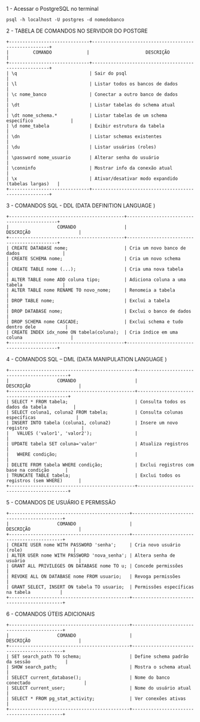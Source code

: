 1 - Acessar o PostgreSQL no terminal

    psql -h localhost -U postgres -d nomedobanco


2 - TABELA DE COMANDOS NO SERVIDOR DO POSTGRE

    +------------------------------+------------------------------------------------------+
    |         COMANDO             |                     DESCRIÇÃO                        |
    +------------------------------+------------------------------------------------------+
    | \q                           | Sair do psql                                         |
    | \l                           | Listar todos os bancos de dados                     |
    | \c nome_banco                | Conectar a outro banco de dados                     |
    | \dt                          | Listar tabelas do schema atual                      |
    | \dt nome_schema.*            | Listar tabelas de um schema específico              |
    | \d nome_tabela               | Exibir estrutura da tabela                          |
    | \dn                          | Listar schemas existentes                           |
    | \du                          | Listar usuários (roles)                             |
    | \password nome_usuario       | Alterar senha do usuário                            |
    | \conninfo                    | Mostrar info da conexão atual                       |
    | \x                           | Ativar/desativar modo expandido (tabelas largas)   |
    +------------------------------+------------------------------------------------------+

3 - COMANDOS SQL - DDL (DATA DEFINITION LANGUAGE )

    +-------------------------------------------+--------------------------------------------+
    |                  COMANDO                  |                 DESCRIÇÃO                  |
    +-------------------------------------------+--------------------------------------------+
    | CREATE DATABASE nome;                     | Cria um novo banco de dados                |
    | CREATE SCHEMA nome;                       | Cria um novo schema                        |
    | CREATE TABLE nome (...);                  | Cria uma nova tabela                       |
    | ALTER TABLE nome ADD coluna tipo;         | Adiciona coluna a uma tabela               |
    | ALTER TABLE nome RENAME TO novo_nome;     | Renomeia a tabela                          |
    | DROP TABLE nome;                          | Exclui a tabela                            |
    | DROP DATABASE nome;                       | Exclui o banco de dados                    |
    | DROP SCHEMA nome CASCADE;                 | Exclui schema e tudo dentro dele           |
    | CREATE INDEX idx_nome ON tabela(coluna);  | Cria índice em uma coluna                  |
    +-------------------------------------------+--------------------------------------------+


4 - COMANDOS SQL – DML (DATA MANIPULATION LANGUAGE )

    +-----------------------------------------------+--------------------------------------------+
    |                  COMANDO                      |                 DESCRIÇÃO                  |
    +-----------------------------------------------+--------------------------------------------+
    | SELECT * FROM tabela;                         | Consulta todos os dados da tabela          |
    | SELECT coluna1, coluna2 FROM tabela;          | Consulta colunas específicas               |
    | INSERT INTO tabela (coluna1, coluna2)         | Insere um novo registro                    |
    |   VALUES ('valor1', 'valor2');                |                                            |
    | UPDATE tabela SET coluna='valor'              | Atualiza registros                         |
    |   WHERE condição;                             |                                            |
    | DELETE FROM tabela WHERE condição;            | Exclui registros com base na condição      |
    | TRUNCATE TABLE tabela;                        | Exclui todos os registros (sem WHERE)      |
    +-----------------------------------------------+--------------------------------------------+


5 - COMANDOS DE USUÁRIO E PERMISSÃO

    +---------------------------------------------+--------------------------------------------+
    |                  COMANDO                    |                 DESCRIÇÃO                  |
    +---------------------------------------------+--------------------------------------------+
    | CREATE USER nome WITH PASSWORD 'senha';     | Cria novo usuário (role)                   |
    | ALTER USER nome WITH PASSWORD 'nova_senha'; | Altera senha de usuário                    |
    | GRANT ALL PRIVILEGES ON DATABASE nome TO u; | Concede permissões                         |
    | REVOKE ALL ON DATABASE nome FROM usuario;   | Revoga permissões                          |
    | GRANT SELECT, INSERT ON tabela TO usuario;  | Permissões específicas na tabela           |
    +---------------------------------------------+--------------------------------------------+


6 - COMANDOS ÚTEIS ADICIONAIS

    +---------------------------------------------+--------------------------------------------+
    |                  COMANDO                    |                 DESCRIÇÃO                  |
    +---------------------------------------------+--------------------------------------------+
    | SET search_path TO schema;                  | Define schema padrão da sessão             |
    | SHOW search_path;                           | Mostra o schema atual                      |
    | SELECT current_database();                  | Nome do banco conectado                    |
    | SELECT current_user;                        | Nome do usuário atual                      |
    | SELECT * FROM pg_stat_activity;             | Ver conexões ativas                        |
    +---------------------------------------------+--------------------------------------------+
